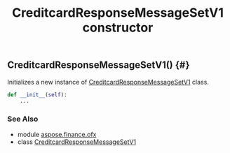 ﻿---
title: CreditcardResponseMessageSetV1 constructor
second_title: Aspose.Finance for Python via .NET API References
description: 
type: docs
weight: 10
url: /python-net/aspose.finance.ofx/creditcardresponsemessagesetv1/__init__/
is_root: false
---

## CreditcardResponseMessageSetV1() {#}

Initializes a new instance of [CreditcardResponseMessageSetV1](/finance/python-net/aspose.finance.ofx/creditcardresponsemessagesetv1) class.



```python
def __init__(self):
    ...
```





### See Also
* module [aspose.finance.ofx](../../)
* class [CreditcardResponseMessageSetV1](/finance/python-net/aspose.finance.ofx/creditcardresponsemessagesetv1)
